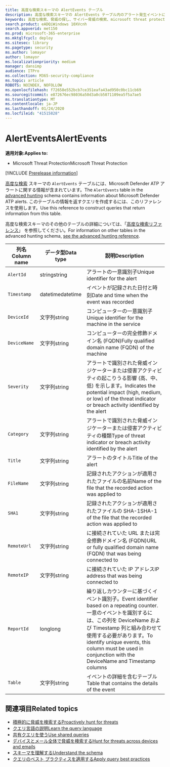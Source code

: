```yaml
---
title: 高度な検索スキーマの AlertEvents テーブル
description: 高度な検索スキーマの AlertEvents テーブル内のアラート発生イベントについて
keywords: 高度な検索、脅威の探し、サイバー脅威の検索、microsoft threat protection、microsoft 365、mtp、m365、search、query、テレメトリ、スキーマ参照、kusto、table、column、data type、description、alertevents、alert、severity、category
search.product: eADQiWindows 10XVcnh
search.appverid: met150
ms.prod: microsoft-365-enterprise
ms.mktglfcycl: deploy
ms.sitesec: library
ms.pagetype: security
ms.author: lomayor
author: lomayor
ms.localizationpriority: medium
manager: dansimp
audience: ITPro
ms.collection: M365-security-compliance
ms.topic: article
ROBOTS: NOINDEX, NOFOLLOW
ms.openlocfilehash: f72658e552bcb7ce351eafa43ad950c0bc11cb69
ms.sourcegitcommit: e872676ec98036a50d3a0cb5071109ea5f5a7ae5
ms.translationtype: MT
ms.contentlocale: ja-JP
ms.lasthandoff: 01/24/2020
ms.locfileid: "41515828"
---
```

# <a name="alertevents"></a><span data-ttu-id="ea23f-104">AlertEvents</span><span class="sxs-lookup"><span data-stu-id="ea23f-104">AlertEvents</span></span>

<span data-ttu-id="ea23f-105">**適用対象:**</span><span class="sxs-lookup"><span data-stu-id="ea23f-105">**Applies to:**</span></span>
- <span data-ttu-id="ea23f-106">Microsoft Threat Protection</span><span class="sxs-lookup"><span data-stu-id="ea23f-106">Microsoft Threat Protection</span></span>

[!INCLUDE [Prerelease information](../includes/prerelease.md)]

<span data-ttu-id="ea23f-107">[高度な検索](advanced-hunting-overview.md) スキーマの `AlertEvents` テーブルには、Microsoft Defender ATP アラートに関する情報が含まれています。</span><span class="sxs-lookup"><span data-stu-id="ea23f-107">The `AlertEvents` table in the [advanced hunting](advanced-hunting-overview.md) schema contains information about Microsoft Defender ATP alerts.</span></span> <span data-ttu-id="ea23f-108">このテーブルの情報を返すクエリを作成するには、このリファレンスを使用します。</span><span class="sxs-lookup"><span data-stu-id="ea23f-108">Use this reference to construct queries that return information from this table.</span></span>

<span data-ttu-id="ea23f-109">高度な検索スキーマのその他のテーブルの詳細については、「[高度な検索リファレンス](advanced-hunting-schema-tables.md)」 を参照してください。</span><span class="sxs-lookup"><span data-stu-id="ea23f-109">For information on other tables in the advanced hunting schema, [see the advanced hunting reference](advanced-hunting-schema-tables.md).</span></span>

| <span data-ttu-id="ea23f-110">列名</span><span class="sxs-lookup"><span data-stu-id="ea23f-110">Column name</span></span> | <span data-ttu-id="ea23f-111">データ型</span><span class="sxs-lookup"><span data-stu-id="ea23f-111">Data type</span></span> | <span data-ttu-id="ea23f-112">説明</span><span class="sxs-lookup"><span data-stu-id="ea23f-112">Description</span></span> |
|-------------|-----------|-------------|
| `AlertId` | <span data-ttu-id="ea23f-113">string</span><span class="sxs-lookup"><span data-stu-id="ea23f-113">string</span></span> | <span data-ttu-id="ea23f-114">アラートの一意識別子</span><span class="sxs-lookup"><span data-stu-id="ea23f-114">Unique identifier for the alert</span></span> |
| `Timestamp` | <span data-ttu-id="ea23f-115">datetime</span><span class="sxs-lookup"><span data-stu-id="ea23f-115">datetime</span></span> | <span data-ttu-id="ea23f-116">イベントが記録された日付と時刻</span><span class="sxs-lookup"><span data-stu-id="ea23f-116">Date and time when the event was recorded</span></span> |
| `DeviceId` | <span data-ttu-id="ea23f-117">文字列</span><span class="sxs-lookup"><span data-stu-id="ea23f-117">string</span></span> | <span data-ttu-id="ea23f-118">コンピューターの一意識別子</span><span class="sxs-lookup"><span data-stu-id="ea23f-118">Unique identifier for the machine in the service</span></span> |
| `DeviceName` | <span data-ttu-id="ea23f-119">文字列</span><span class="sxs-lookup"><span data-stu-id="ea23f-119">string</span></span> | <span data-ttu-id="ea23f-120">コンピューターの完全修飾ドメイン名 (FQDN)</span><span class="sxs-lookup"><span data-stu-id="ea23f-120">Fully qualified domain name (FQDN) of the machine</span></span> |
| `Severity` | <span data-ttu-id="ea23f-121">文字列</span><span class="sxs-lookup"><span data-stu-id="ea23f-121">string</span></span> | <span data-ttu-id="ea23f-122">アラートで識別された脅威インジケーターまたは侵害アクティビティの起こりうる影響 (高、中、低) を示します。</span><span class="sxs-lookup"><span data-stu-id="ea23f-122">Indicates the potential impact (high, medium, or low) of the threat indicator or breach activity identified by the alert</span></span> |
| `Category` | <span data-ttu-id="ea23f-123">文字列</span><span class="sxs-lookup"><span data-stu-id="ea23f-123">string</span></span> | <span data-ttu-id="ea23f-124">アラートで識別された脅威インジケーターまたは侵害アクティビティの種類</span><span class="sxs-lookup"><span data-stu-id="ea23f-124">Type of threat indicator or breach activity identified by the alert</span></span> |
| `Title` | <span data-ttu-id="ea23f-125">文字列</span><span class="sxs-lookup"><span data-stu-id="ea23f-125">string</span></span> | <span data-ttu-id="ea23f-126">アラートのタイトル</span><span class="sxs-lookup"><span data-stu-id="ea23f-126">Title of the alert</span></span> |
| `FileName` | <span data-ttu-id="ea23f-127">文字列</span><span class="sxs-lookup"><span data-stu-id="ea23f-127">string</span></span> | <span data-ttu-id="ea23f-128">記録されたアクションが適用されたファイルの名前</span><span class="sxs-lookup"><span data-stu-id="ea23f-128">Name of the file that the recorded action was applied to</span></span> |
| `SHA1` | <span data-ttu-id="ea23f-129">文字列</span><span class="sxs-lookup"><span data-stu-id="ea23f-129">string</span></span> | <span data-ttu-id="ea23f-130">記録されたアクションが適用されたファイルの SHA-1</span><span class="sxs-lookup"><span data-stu-id="ea23f-130">SHA-1 of the file that the recorded action was applied to</span></span> |
| `RemoteUrl` | <span data-ttu-id="ea23f-131">文字列</span><span class="sxs-lookup"><span data-stu-id="ea23f-131">string</span></span> | <span data-ttu-id="ea23f-132">に接続されていた URL または完全修飾ドメイン名 (FQDN)</span><span class="sxs-lookup"><span data-stu-id="ea23f-132">URL or fully qualified domain name (FQDN) that was being connected to</span></span> |
| `RemoteIP` | <span data-ttu-id="ea23f-133">文字列</span><span class="sxs-lookup"><span data-stu-id="ea23f-133">string</span></span> | <span data-ttu-id="ea23f-134">に接続されていた IP アドレス</span><span class="sxs-lookup"><span data-stu-id="ea23f-134">IP address that was being connected to</span></span> |
| `ReportId` | <span data-ttu-id="ea23f-135">long</span><span class="sxs-lookup"><span data-stu-id="ea23f-135">long</span></span> | <span data-ttu-id="ea23f-136">繰り返しカウンターに基づくイベント識別子。</span><span class="sxs-lookup"><span data-stu-id="ea23f-136">Event identifier based on a repeating counter.</span></span> <span data-ttu-id="ea23f-137">一意のイベントを識別するには、この列を DeviceName および Timestamp 列と組み合わせて使用する必要があります。</span><span class="sxs-lookup"><span data-stu-id="ea23f-137">To identify unique events, this column must be used in conjunction with the DeviceName and Timestamp columns</span></span> |
| `Table` | <span data-ttu-id="ea23f-138">文字列</span><span class="sxs-lookup"><span data-stu-id="ea23f-138">string</span></span> | <span data-ttu-id="ea23f-139">イベントの詳細を含むテーブル</span><span class="sxs-lookup"><span data-stu-id="ea23f-139">Table that contains the details of the event</span></span> |

## <a name="related-topics"></a><span data-ttu-id="ea23f-140">関連項目</span><span class="sxs-lookup"><span data-stu-id="ea23f-140">Related topics</span></span>
- [<span data-ttu-id="ea23f-141">積極的に脅威を検索する</span><span class="sxs-lookup"><span data-stu-id="ea23f-141">Proactively hunt for threats</span></span>](advanced-hunting-overview.md)
- [<span data-ttu-id="ea23f-142">クエリ言語の説明</span><span class="sxs-lookup"><span data-stu-id="ea23f-142">Learn the query language</span></span>](advanced-hunting-query-language.md)
- [<span data-ttu-id="ea23f-143">共有クエリを使う</span><span class="sxs-lookup"><span data-stu-id="ea23f-143">Use shared queries</span></span>](advanced-hunting-shared-queries.md)
- [<span data-ttu-id="ea23f-144">デバイスとメール全体で脅威を検索する</span><span class="sxs-lookup"><span data-stu-id="ea23f-144">Hunt for threats across devices and emails</span></span>](advanced-hunting-query-emails-devices.md)
- [<span data-ttu-id="ea23f-145">スキーマを理解する</span><span class="sxs-lookup"><span data-stu-id="ea23f-145">Understand the schema</span></span>](advanced-hunting-schema-tables.md)
- [<span data-ttu-id="ea23f-146">クエリのベスト プラクティスを適用する</span><span class="sxs-lookup"><span data-stu-id="ea23f-146">Apply query best practices</span></span>](advanced-hunting-best-practices.md)
